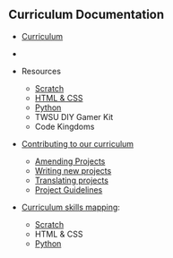 ## Curriculum Documentation

+ [Curriculum](curriculum.md)
+
+ Resources
  + [Scratch](scratch.md)
  + [HTML & CSS](html.md)
  + [Python](python.md)
  + TWSU DIY Gamer Kit
  + Code Kingdoms

+ [Contributing to our curriculum](contributing.md)
  + [Amending Projects](amending.md)
  + [Writing new projects](projects.md)
  + [Translating projects](translating.md)
  + [Project Guidelines](project-guidelines.md)

+ [Curriculum skills mapping](mapintro.md):
  + [Scratch](scratch-mapping.md)
  + HTML & CSS
  + [Python](python-mapping.md)
